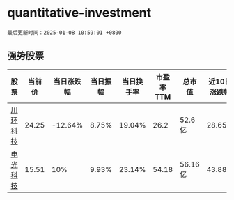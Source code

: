 # quantitative-investment

`最后更新时间：2025-01-08 10:59:01 +0800`

## 强势股票

|股票|当前价|当日涨跌幅|当日振幅|当日换手率|市盈率TTM|总市值|近10日涨跌幅|
|----|----|----|----|----|----|----|----|
|[川环科技](https://xueqiu.com/S/SZ300547)|24.25|-12.64%|8.75%|19.04%|26.2|52.6亿|28.65%|
|[电光科技](https://xueqiu.com/S/SZ002730)|15.51|10%|9.93%|23.14%|54.18|56.16亿|43.88%|
